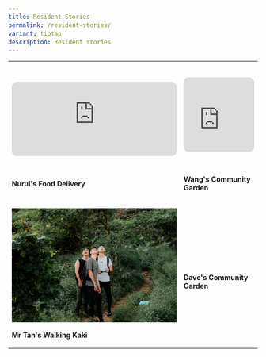 ```yaml
---
title: Resident Stories
permalink: /resident-stories/
variant: tiptap
description: Resident stories
---
```

<table style="minWidth: 50px">
<colgroup>
<col>
<col>
</colgroup>
<tbody>
<tr>
<td rowspan="1" colspan="1">
<div class="iframe-wrapper">
<iframe style="width:100%; margin:30px 0px; border-radius:10px; border: 0px solid;" allowfullscreen="true" frameborder="0" src="https://www.youtube.com/embed/ouycLH1-3qs?si=J6gI8570ahZvkfgG"></iframe>
</div>
<p><strong>Nurul's Food Delivery</strong>
</p>
</td>
<td rowspan="1" colspan="1">
<div class="iframe-wrapper">
<iframe style="width:100%; margin:30px 0px; border-radius:10px; border: 0px solid;" allowfullscreen="true" frameborder="0" src="https://www.youtube.com/embed/ouycLH1-3qs?si=J6gI8570ahZvkfgG"></iframe>
</div>
<p><strong>Wang's Community Garden</strong>
</p>
</td>
</tr>
<tr>
<td rowspan="1" colspan="1">
<p></p>
<div class="isomer-image-wrapper">
<img style="width: 100%;" height="auto" width="100%" alt="" src="/images/Screenshot_2024_07_08_at_5_52_16_PM.png">
</div>
<p><strong>Mr Tan's Walking Kaki</strong>
</p>
</td>
<td rowspan="1" colspan="1">
<p></p><a class="isomer-image-wrapper" href="/stories/dave-s-community-garden"><img style="width: 100%" height="auto" width="100%" alt="" src="/images/Screenshot_2024_07_08_at_5_52_35_PM.png"></a>
<p><strong>Dave's Community Garden</strong>
</p>
</td>
</tr>
</tbody>
</table>
<p></p>